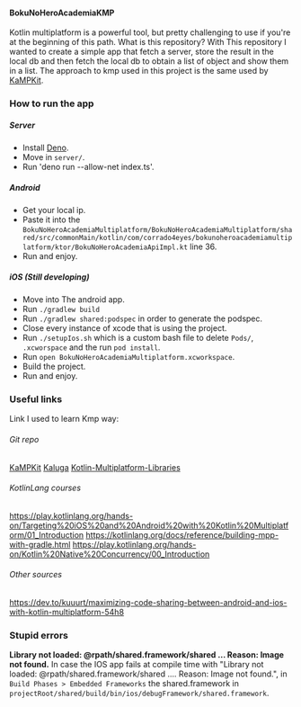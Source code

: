 #### BokuNoHeroAcademiaKMP
Kotlin multiplatform is a powerful tool, but pretty challenging to use if you're at the beginning of this path. What is this repository? With This repository I wanted to create a simple app that fetch a server, store the result in the local db and then fetch the local db to obtain a list of object and show them in a list.
The approach to kmp used in this project is the same used by [KaMPKit](https://github.com/touchlab/KaMPKit).

### How to run the app
##### Server
- Install [Deno](https://deno.land/#installation).
- Move in `server/`.
- Run 'deno run --allow-net index.ts'.

##### Android
- Get your local ip.
- Paste it into the `BokuNoHeroAcademiaMultiplatform/BokuNoHeroAcademiaMultiplatform/shared/src/commonMain/kotlin/com/corrado4eyes/bokunoheroacademiamultiplatform/ktor/BokuNoHeroAcademiaApiImpl.kt` line 36.
- Run and enjoy.

##### iOS (Still developing)
- Move into The android app.
- Run `./gradlew build`
- Run `./gradlew shared:podspec` in order to generate the podspec.
- Close every instance of xcode that is using the project.
- Run `./setupIos.sh` which is a custom bash file to delete `Pods/`, `.xcworspace` and the run `pod install`.
- Run `open BokuNoHeroAcademiaMultiplatform.xcworkspace`.
- Build the project.
- Run and enjoy.

### Useful links
Link I used to learn Kmp way:
###### Git repo
[KaMPKit](https://github.com/touchlab/KaMPKit)
[Kaluga](https://github.com/splendo/kaluga)
[Kotlin-Multiplatform-Libraries](https://github.com/AAkira/Kotlin-Multiplatform-Libraries)
###### KotlinLang courses
https://play.kotlinlang.org/hands-on/Targeting%20iOS%20and%20Android%20with%20Kotlin%20Multiplatform/01_Introduction
https://kotlinlang.org/docs/reference/building-mpp-with-gradle.html
https://play.kotlinlang.org/hands-on/Kotlin%20Native%20Concurrency/00_Introduction
###### Other sources
https://dev.to/kuuurt/maximizing-code-sharing-between-android-and-ios-with-kotlin-multiplatform-54h8

### Stupid errors

**Library not loaded: @rpath/shared.framework/shared … Reason: Image not found.**
In case the IOS app fails at compile time with "Library not loaded: @rpath/shared.framework/shared .... Reason: Image not found.", in `Build Phases > Embedded Frameworks` the shared.framework in `projectRoot/shared/build/bin/ios/debugFramework/shared.framework`.

